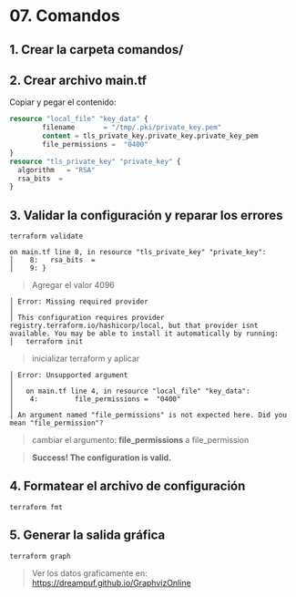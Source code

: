 # 07. Comandos <!-- omit in TOC -->

## 1. Crear la carpeta comandos/

## 2. Crear archivo main.tf

Copiar y pegar el contenido:

```tf
resource "local_file" "key_data" {
        filename       = "/tmp/.pki/private_key.pem"
        content = tls_private_key.private_key.private_key_pem
        file_permissions =  "0400"
}
resource "tls_private_key" "private_key" {
  algorithm   = "RSA"
  rsa_bits  =
}
```

## 3. Validar la configuración y reparar los errores

```vim
terraform validate
```

```vim
on main.tf line 8, in resource "tls_private_key" "private_key":
│    8:   rsa_bits  =
│    9: }
```

> Agregar el valor 4096

```vim
│ Error: Missing required provider
│
│ This configuration requires provider registry.terraform.io/hashicorp/local, but that provider isnt available. You may be able to install it automatically by running:
│   terraform init
```

> inicializar terraform y aplicar

```vim
│ Error: Unsupported argument
│
│   on main.tf line 4, in resource "local_file" "key_data":
│    4:         file_permissions =  "0400"
│
│ An argument named "file_permissions" is not expected here. Did you mean "file_permission"?
```

> cambiar el argumento: **file_permissions** a file_permission

> **Success! The configuration is valid.**

## 4. Formatear el archivo de configuración
```vim
terraform fmt
```

## 5. Generar la salida gráfica
```vim
terraform graph
```
> Ver los datos graficamente en: https://dreampuf.github.io/GraphvizOnline
